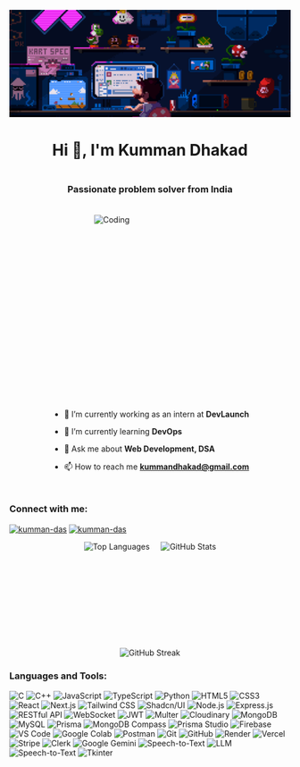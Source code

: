 ![MasterHead](https://raw.githubusercontent.com/mhardik003/mhardik003/main/gifs/mario.gif)

<h1 align="center">Hi 👋, I'm Kumman Dhakad</h1>

<div style="display: flex; justify-content: center; gap: 20px; flex-wrap: wrap; margin-top:20px;">

  <h3 align="center">Passionate problem solver from India</h3>

  <img align="right" alt="Coding" width="200" height="300" src="https://media1.giphy.com/media/v1.Y2lkPTc5MGI3NjExb2szbHI0dHZqbmFwNmw2Z3lsNW90bGl2NGQ3MjFhMHMwdXhrdmRlMSZlcD12MV9pbnRlcm5hbF9naWZfYnlfaWQmY3Q9Zw/78XCFBGOlS6keY1Bil/giphy.gif">

 - 🔭 I’m currently working as an intern at **DevLaunch**

 - 🌱 I’m currently learning **DevOps**

 - 💬 Ask me about **Web Development, DSA**

 - 📫 How to reach me **kummandhakad@gmail.com**

</div>


<h3 align="left">Connect with me:</h3>
<p align="left">
<a href="https://linkedin.com/in/kumman-das-dhakad-06274b252" target="blank"><img align="center" src="https://raw.githubusercontent.com/rahuldkjain/github-profile-readme-generator/master/src/images/icons/Social/linked-in-alt.svg" alt="kumman-das" height="30" width="40" /></a>
<a href="https://instagram.com/dhakad_kumman" target="blank"><img align="center" src="https://raw.githubusercontent.com/rahuldkjain/github-profile-readme-generator/master/src/images/icons/Social/instagram.svg" alt="kumman-das" height="30" width="40" /></a>
</p>


<!-- 📊 GitHub Analytics -->
<div align="center">

  <!-- Row 1: Two cards side by side -->
  <div style="display: flex; justify-content: center; gap: 20px; flex-wrap: wrap;">
    <img height="170" src="https://github-readme-stats.vercel.app/api/top-langs?username=kummancoder&layout=compact&langs_count=8&hide_border=true&theme=tokyonight" alt="Top Languages" />
    <img height="170" src="https://github-readme-stats.vercel.app/api?username=kummancoder&show_icons=true&include_all_commits=true&count_private=true&hide_border=true&theme=tokyonight" alt="GitHub Stats" />
  </div>

  <!-- Row 2: Streak centered below -->
  <div style="margin-top: 20px;">
    <img height="170" src="https://streak-stats.demolab.com?user=kummancoder&hide_border=true&theme=tokyonight" alt="GitHub Streak" />
  </div>

</div>

<h3 align="left">Languages and Tools:</h3>

![C](https://img.shields.io/badge/C-00599C?style=for-the-badge&logo=c&logoColor=white)
![C++](https://img.shields.io/badge/C%2B%2B-00599C?style=for-the-badge&logo=c%2B%2B&logoColor=white)
![JavaScript](https://img.shields.io/badge/JavaScript-F7DF1E?style=for-the-badge&logo=javascript&logoColor=black)
![TypeScript](https://img.shields.io/badge/TypeScript-007ACC?style=for-the-badge&logo=typescript&logoColor=white)
![Python](https://img.shields.io/badge/Python-3776AB?style=for-the-badge&logo=python&logoColor=white)
![HTML5](https://img.shields.io/badge/HTML5-E34F26?style=for-the-badge&logo=html5&logoColor=white)
![CSS3](https://img.shields.io/badge/CSS3-1572B6?style=for-the-badge&logo=css3&logoColor=white)
![React](https://img.shields.io/badge/React-20232A?style=for-the-badge&logo=react&logoColor=61DAFB)
![Next.js](https://img.shields.io/badge/Next.js-000000?style=for-the-badge&logo=nextdotjs&logoColor=white)
![Tailwind CSS](https://img.shields.io/badge/Tailwind_CSS-38B2AC?style=for-the-badge&logo=tailwind-css&logoColor=white)
![Shadcn/UI](https://img.shields.io/badge/shadcn%2Fui-000000?style=for-the-badge&logo=shadcnui&logoColor=white)
![Node.js](https://img.shields.io/badge/Node.js-339933?style=for-the-badge&logo=nodedotjs&logoColor=white)
![Express.js](https://img.shields.io/badge/Express.js-000000?style=for-the-badge&logo=express&logoColor=white)
![RESTful API](https://img.shields.io/badge/RESTful_API-000000?style=for-the-badge&logo=data-api&logoColor=white)
![WebSocket](https://img.shields.io/badge/WebSockets-000000?style=for-the-badge&logo=socket.io&logoColor=white)
![JWT](https://img.shields.io/badge/JWT-000000?style=for-the-badge&logo=jsonwebtokens&logoColor=white)
![Multer](https://img.shields.io/badge/Multer-FFCA28?style=for-the-badge&logo=npm&logoColor=black)
![Cloudinary](https://img.shields.io/badge/Cloudinary-3448C5?style=for-the-badge&logo=cloudinary&logoColor=white)
![MongoDB](https://img.shields.io/badge/MongoDB-47A248?style=for-the-badge&logo=mongodb&logoColor=white)
![MySQL](https://img.shields.io/badge/MySQL-4479A1?style=for-the-badge&logo=mysql&logoColor=white)
![Prisma](https://img.shields.io/badge/Prisma-2D3748?style=for-the-badge&logo=prisma&logoColor=white)
![MongoDB Compass](https://img.shields.io/badge/MongoDB_Compass-47A248?style=for-the-badge&logo=mongodb&logoColor=white)
![Prisma Studio](https://img.shields.io/badge/Prisma_Studio-2D3748?style=for-the-badge&logo=prisma&logoColor=white)
![Firebase](https://img.shields.io/badge/Firebase-FFCA28?style=for-the-badge&logo=firebase&logoColor=black)
![VS Code](https://img.shields.io/badge/VS_Code-007ACC?style=for-the-badge&logo=visual-studio-code&logoColor=white)
![Google Colab](https://img.shields.io/badge/Google_Colab-F9AB00?style=for-the-badge&logo=googlecolab&logoColor=black)
![Postman](https://img.shields.io/badge/Postman-FF6C37?style=for-the-badge&logo=postman&logoColor=white)
![Git](https://img.shields.io/badge/Git-F05032?style=for-the-badge&logo=git&logoColor=white)
![GitHub](https://img.shields.io/badge/GitHub-100000?style=for-the-badge&logo=github&logoColor=white)
![Render](https://img.shields.io/badge/Render-46E3B7?style=for-the-badge&logo=render&logoColor=black)
![Vercel](https://img.shields.io/badge/Vercel-000000?style=for-the-badge&logo=vercel&logoColor=white)
![Stripe](https://img.shields.io/badge/Stripe-626CD9?style=for-the-badge&logo=stripe&logoColor=white)
![Clerk](https://img.shields.io/badge/Clerk-000000?style=for-the-badge&logo=clerk&logoColor=white)
![Google Gemini](https://img.shields.io/badge/Google_Gemini-4285F4?style=for-the-badge&logo=google&logoColor=white)
![Speech-to-Text](https://img.shields.io/badge/Speech_to_Text-4285F4?style=for-the-badge&logo=googlecloud&logoColor=white)
![LLM](https://img.shields.io/badge/LLM-Large_Language_Model-000000?style=for-the-badge&logo=OpenAI&logoColor=white)
![Speech-to-Text](https://img.shields.io/badge/Speech_to_Text-4285F4?style=for-the-badge&logo=googlecloud&logoColor=white)
![Tkinter](https://img.shields.io/badge/Tkinter-GUI_Toolkit-FF6F00?style=for-the-badge&logo=python&logoColor=white)


